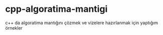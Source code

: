 # cpp-algoratima-mantigi
 c++ da algoratima mantığını çözmek ve vizelere hazırlanmak için yaptığım örnekler
